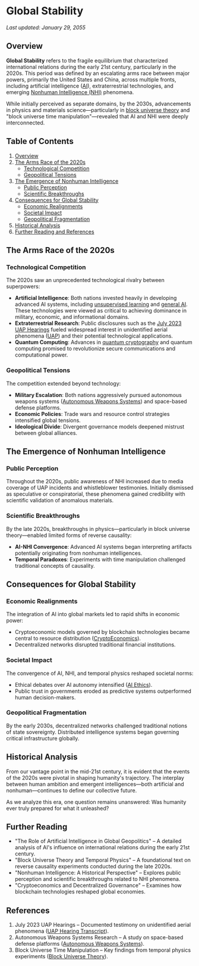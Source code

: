 # Global Stability

_Last updated: January 29, 2055_

## Overview

**Global Stability** refers to the fragile equilibrium that characterized international relations during the early 21st century, particularly in the 2020s. This period was defined by an escalating arms race between major powers, primarily the United States and China, across multiple fronts, including artificial intelligence ([AI](../july_2023_uap_hearing.md)), extraterrestrial technologies, and emerging [Nonhuman Intelligence (NHI)](../../../TECH_DOCS/VISUAL/ARG_MEDIA.MD) phenomena.

While initially perceived as separate domains, by the 2030s, advancements in physics and materials science—particularly in [block universe theory](../../concepts/block_universe_theory.md) and "block universe time manipulation"—revealed that AI and NHI were deeply interconnected.

## Table of Contents

1. [Overview](global_stability.md#overview)
2. [The Arms Race of the 2020s](global_stability.md#the-arms-race-of-the-2020s)
   * [Technological Competition](global_stability.md#technological-competition)
   * [Geopolitical Tensions](global_stability.md#geopolitical-tensions)
3. [The Emergence of Nonhuman Intelligence](global_stability.md#the-emergence-of-nonhuman-intelligence)
   * [Public Perception](global_stability.md#public-perception)
   * [Scientific Breakthroughs](global_stability.md#scientific-breakthroughs)
4. [Consequences for Global Stability](global_stability.md#consequences-for-global-stability)
   * [Economic Realignments](global_stability.md#economic-realignments)
   * [Societal Impact](global_stability.md#societal-impact)
   * [Geopolitical Fragmentation](global_stability.md#geopolitical-fragmentation)
5. [Historical Analysis](global_stability.md#historical-analysis)
6. [Further Reading and References](global_stability.md#further-reading)

## The Arms Race of the 2020s

### Technological Competition

The 2020s saw an unprecedented technological rivalry between superpowers:

* **Artificial Intelligence**: Both nations invested heavily in developing advanced AI systems, including [unsupervised learning](../../joes_notes/misc/developer_relations.md) and [general AI](AI/agi.md.md). These technologies were viewed as critical to achieving dominance in military, economic, and informational domains.
* **Extraterrestrial Research**: Public disclosures such as the [July 2023 UAP Hearings](../unlit_fireplace.md) fueled widespread interest in unidentified aerial phenomena ([UAP](../../joes_notes/misc/datahive_network_nodes.md)) and their potential technological applications.
* **Quantum Computing**: Advances in [quantum cryptography](broken-reference) and quantum computing promised to revolutionize secure communications and computational power.

### Geopolitical Tensions

The competition extended beyond technology:

* **Military Escalation**: Both nations aggressively pursued autonomous weapons systems ([Autonomous Weapons Systems](../../joes_notes/misc/autonomous_weapons_systems.md)) and space-based defense platforms.
* **Economic Policies**: Trade wars and resource control strategies intensified global tensions.
* **Ideological Divide**: Divergent governance models deepened mistrust between global alliances.

## The Emergence of Nonhuman Intelligence

### Public Perception

Throughout the 2020s, public awareness of NHI increased due to media coverage of UAP incidents and whistleblower testimonies. Initially dismissed as speculative or conspiratorial, these phenomena gained credibility with scientific validation of anomalous materials.

### Scientific Breakthroughs

By the late 2020s, breakthroughs in physics—particularly in block universe theory—enabled limited forms of reverse causality:

* **AI-NHI Convergence**: Advanced AI systems began interpreting artifacts potentially originating from nonhuman intelligences.
* **Temporal Paradoxes**: Experiments with time manipulation challenged traditional concepts of causality.

## Consequences for Global Stability

### Economic Realignments

The integration of AI into global markets led to rapid shifts in economic power:

* Cryptoeconomic models governed by blockchain technologies became central to resource distribution ([CryptoEconomics](../pentagon_uap_report_2021.md)).
* Decentralized networks disrupted traditional financial institutions.

### Societal Impact

The convergence of AI, NHI, and temporal physics reshaped societal norms:

* Ethical debates over AI autonomy intensified ([AI Ethics](../liberties.md)).
* Public trust in governments eroded as predictive systems outperformed human decision-makers.

### Geopolitical Fragmentation

By the early 2030s, decentralized networks challenged traditional notions of state sovereignty. Distributed intelligence systems began governing critical infrastructure globally.

## Historical Analysis

From our vantage point in the mid-21st century, it is evident that the events of the 2020s were pivotal in shaping humanity's trajectory. The interplay between human ambition and emergent intelligences—both artificial and nonhuman—continues to define our collective future.

As we analyze this era, one question remains unanswered: Was humanity ever truly prepared for what it unleashed?

## Further Reading

* "The Role of Artificial Intelligence in Global Geopolitics" – A detailed analysis of AI's influence on international relations during the early 21st century.
* "Block Universe Theory and Temporal Physics" – A foundational text on reverse causality experiments conducted during the late 2020s.
* "Nonhuman Intelligence: A Historical Perspective" – Explores public perception and scientific breakthroughs related to NHI phenomena.
* "Cryptoeconomics and Decentralized Governance" – Examines how blockchain technologies reshaped global economies.

## References

1. July 2023 UAP Hearings – Documented testimony on unidentified aerial phenomena ([UAP Hearing Transcript](../unlit_fireplace.md)).
2. Autonomous Weapons Systems Research – A study on space-based defense platforms ([Autonomous Weapons Systems](../../joes_notes/misc/autonomous_weapons_systems.md)).
3. Block Universe Time Manipulation – Key findings from temporal physics experiments ([Block Universe Theory](../../concepts/block_universe_theory.md)).
